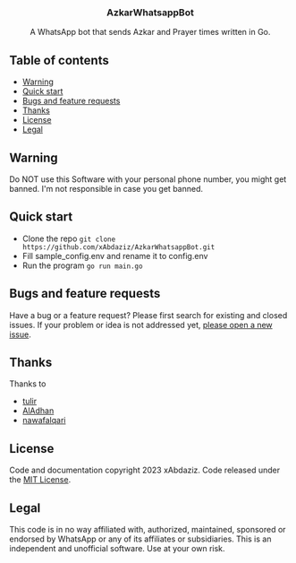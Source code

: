   <h3 align="center">AzkarWhatsappBot</h3>

  <p align="center">
    A WhatsApp bot that sends Azkar and Prayer times written in Go.
</p>


## Table of contents
- [Warning](#warning)
- [Quick start](#quick-start)
- [Bugs and feature requests](#bugs-and-feature-requests)
- [Thanks](#thanks)
- [License](#license)
- [Legal](#legal)


## Warning
Do NOT use this Software with your personal phone number, you might get banned.
I'm not responsible in case you get banned.

## Quick start

- Clone the repo
`git clone https://github.com/xAbdaziz/AzkarWhatsappBot.git`
- Fill sample_config.env and rename it to config.env
- Run the program
`go run main.go`

## Bugs and feature requests

Have a bug or a feature request? Please first search for existing and closed issues. If your problem or idea is not addressed yet, [please open a new issue](https://github.com/xAbdaziz/AzkarWhatsappBot/issues/new).

## Thanks

Thanks to
- [tulir](https://github.com/tulir/whatsmeow)
- [AlAdhan](https://github.com/islamic-network/api.aladhan.com)
- [nawafalqari](https://github.com/nawafalqari/ayah)

## License
Code and documentation copyright 2023 xAbdaziz. Code released under the [MIT License](https://github.com/xAbdaziz/AzkarWhatsappBot/blob/master/LICENSE).

## Legal
This code is in no way affiliated with, authorized, maintained, sponsored or endorsed by WhatsApp or any of its affiliates or subsidiaries. This is an independent and unofficial software. Use at your own risk.
